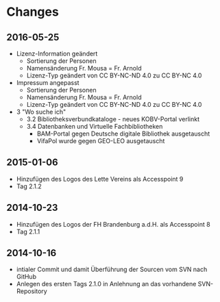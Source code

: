 # Changes
## 2016-05-25
- Lizenz-Information geändert
    - Sortierung der Personen
    - Namensänderung Fr. Mousa = Fr. Arnold
    - Lizenz-Typ geändert von CC BY-NC-ND 4.0 zu CC BY-NC 4.0
- Impressum angepasst
    - Sortierung der Personen
    - Namensänderung Fr. Mousa = Fr. Arnold
    - Lizenz-Typ geändert von CC BY-NC-ND 4.0 zu CC BY-NC 4.0
- 3 "Wo suche ich"
    - 3.2 Bibliotheksverbundkataloge - neues KOBV-Portal verlinkt
    - 3.4 Datenbanken und Virtuelle Fachbibliotheken
        - BAM-Portal gegen Deutsche digitale Bibliothek ausgetauscht
        - VifaPol wurde gegen GEO-LEO ausgetauscht

## 2015-01-06
- Hinzufügen des Logos des Lette Vereins als Accesspoint 9
- Tag 2.1.2

## 2014-10-23
- Hinzufügen des Logos der FH Brandenburg a.d.H. als Accesspoint 8
- Tag 2.1.1

## 2014-10-16
- intialer Commit und damit Überführung der Sourcen vom SVN nach GitHub
- Anlegen des ersten Tags 2.1.0 in Anlehnung an das vorhandene SVN-Repository